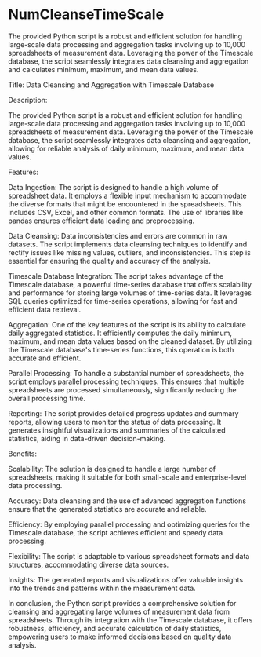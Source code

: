 # NumCleanseTimeScale
The provided Python script is a robust and efficient solution for handling large-scale data processing and aggregation tasks involving up to 10,000 spreadsheets of measurement data. Leveraging the power of the Timescale database, the script seamlessly integrates data cleansing and aggregation and calculates minimum, maximum, and mean data values.

Title: Data Cleansing and Aggregation with Timescale Database

Description:

The provided Python script is a robust and efficient solution for handling large-scale data processing and aggregation tasks involving up to 10,000 spreadsheets of measurement data. Leveraging the power of the Timescale database, the script seamlessly integrates data cleansing and aggregation, allowing for reliable analysis of daily minimum, maximum, and mean data values.

Features:

Data Ingestion:
The script is designed to handle a high volume of spreadsheet data. It employs a flexible input mechanism to accommodate the diverse formats that might be encountered in the spreadsheets. This includes CSV, Excel, and other common formats. The use of libraries like pandas ensures efficient data loading and preprocessing.

Data Cleansing:
Data inconsistencies and errors are common in raw datasets. The script implements data cleansing techniques to identify and rectify issues like missing values, outliers, and inconsistencies. This step is essential for ensuring the quality and accuracy of the analysis.

Timescale Database Integration:
The script takes advantage of the Timescale database, a powerful time-series database that offers scalability and performance for storing large volumes of time-series data. It leverages SQL queries optimized for time-series operations, allowing for fast and efficient data retrieval.

Aggregation:
One of the key features of the script is its ability to calculate daily aggregated statistics. It efficiently computes the daily minimum, maximum, and mean data values based on the cleaned dataset. By utilizing the Timescale database's time-series functions, this operation is both accurate and efficient.

Parallel Processing:
To handle a substantial number of spreadsheets, the script employs parallel processing techniques. This ensures that multiple spreadsheets are processed simultaneously, significantly reducing the overall processing time.

Reporting:
The script provides detailed progress updates and summary reports, allowing users to monitor the status of data processing. It generates insightful visualizations and summaries of the calculated statistics, aiding in data-driven decision-making.

Benefits:

Scalability: The solution is designed to handle a large number of spreadsheets, making it suitable for both small-scale and enterprise-level data processing.

Accuracy: Data cleansing and the use of advanced aggregation functions ensure that the generated statistics are accurate and reliable.

Efficiency: By employing parallel processing and optimizing queries for the Timescale database, the script achieves efficient and speedy data processing.

Flexibility: The script is adaptable to various spreadsheet formats and data structures, accommodating diverse data sources.

Insights: The generated reports and visualizations offer valuable insights into the trends and patterns within the measurement data.

In conclusion, the Python script provides a comprehensive solution for cleansing and aggregating large volumes of measurement data from spreadsheets. Through its integration with the Timescale database, it offers robustness, efficiency, and accurate calculation of daily statistics, empowering users to make informed decisions based on quality data analysis.
